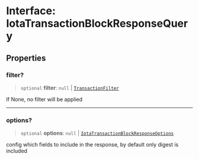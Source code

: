 # Interface: IotaTransactionBlockResponseQuery

## Properties

### filter?

> `optional` **filter**: `null` \| [`TransactionFilter`](../type-aliases/TransactionFilter.md)

If None, no filter will be applied

---

### options?

> `optional` **options**: `null` \| [`IotaTransactionBlockResponseOptions`](IotaTransactionBlockResponseOptions.md)

config which fields to include in the response, by default only digest is included
